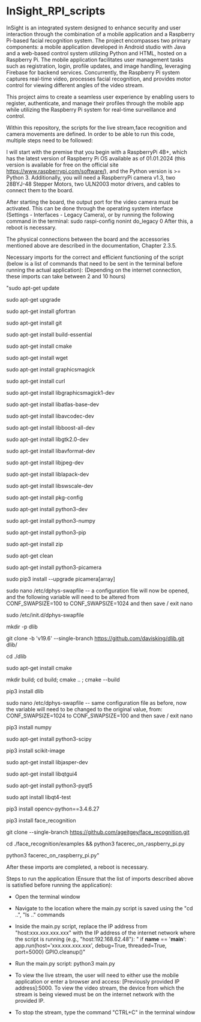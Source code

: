 # InSight_RPI_scripts
 
InSight is an integrated system designed to enhance security and user interaction through the combination of a mobile application and a Raspberry Pi-based facial recognition system. The project encompasses two primary components: a mobile application developed in Android studio with Java and a web-based control system utilizing Python and HTML, hosted on a Raspberry Pi. The mobile application facilitates user management tasks such as registration, login, profile updates, and image handling, leveraging Firebase for backend services. Concurrently, the Raspberry Pi system captures real-time video, processes facial recognition, and provides motor control for viewing different angles of the video stream.

This project aims to create a seamless user experience by enabling users to register, authenticate, and manage their profiles through the mobile app while utilizing the Raspberry Pi system for real-time surveillance and control.







Within this repository, the scripts for the live stream,face recognition and camera movements are defined. 
In order to be able to run this code, multiple steps need to be followed:

I will start with the premise that you begin with a RaspberryPi 4B+, which has the latest version of Raspberry Pi OS available as of 01.01.2024 (this version is available for free on the official site https://www.raspberrypi.com/software/), and the Python version is >= Python 3.
Additionally, you will need a RaspberryPi camera v1.3, two 28BYJ-48 Stepper Motors, two ULN2003 motor drivers, and cables to connect them to the board.

After starting the board, the output port for the video camera must be activated. This can be done through the operating system interface (Settings - Interfaces - Legacy Camera), or by running the following command in the terminal: sudo raspi-config nonint do_legacy 0
After this, a reboot is necessary.

The physical connections between the board and the accessories mentioned above are described in the documentation, Chapter 2.3.5.

Necessary imports for the correct and efficient functioning of the script (below is a list of commands that need to be sent in the terminal before running the actual application):
(Depending on the internet connection, these imports can take between 2 and 10 hours)

"sudo apt-get update

sudo apt-get upgrade

sudo apt-get install gfortran

sudo apt-get install git

sudo apt-get install build-essential

sudo apt-get install cmake

sudo apt-get install wget

sudo apt-get install graphicsmagick

sudo apt-get install curl

sudo apt-get install libgraphicsmagick1-dev

sudo apt-get install libatlas-base-dev

sudo apt-get install libavcodec-dev

sudo apt-get install libboost-all-dev

sudo apt-get install libgtk2.0-dev

sudo apt-get install libavformat-dev

sudo apt-get install libjpeg-dev

sudo apt-get install liblapack-dev

sudo apt-get install libswscale-dev

sudo apt-get install pkg-config

sudo apt-get install python3-dev

sudo apt-get install python3-numpy

sudo apt-get install python3-pip

sudo apt-get install zip

sudo apt-get clean

sudo apt-get install python3-picamera

sudo pip3 install --upgrade picamera[array]

sudo nano /etc/dphys-swapfile -- a configuration file will now be opened, and the following variable will need to be altered from CONF_SWAPSIZE=100 to CONF_SWAPSIZE=1024 and then save / exit nano

sudo /etc/init.d/dphys-swapfile 

mkdir -p dlib

git clone -b 'v19.6' --single-branch https://github.com/davisking/dlib.git dlib/

cd ./dlib

sudo apt-get install cmake

mkdir build; cd build; cmake .. ; cmake --build

pip3 install dlib

sudo nano /etc/dphys-swapfile -- same configuration file as before, now the variable will need to be changed to the original value, from: CONF_SWAPSIZE=1024 to CONF_SWAPSIZE=100 and then save / exit nano

pip3 install numpy

sudo apt-get install python3-scipy

pip3 install scikit-image

sudo apt-get install libjasper-dev

sudo apt-get install libqtgui4

sudo apt-get install python3-pyqt5

sudo apt install libqt4-test

pip3 install opencv-python==3.4.6.27

pip3 install face_recognition 

git clone --single-branch https://github.com/ageitgey/face_recognition.git

cd ./face_recognition/examples && python3 facerec_on_raspberry_pi.py

python3 facerec_on_raspberry_pi.py"

After these imports are completed, a reboot is necessary.


Steps to run the application (Ensure that the list of imports described above is satisfied before running the application):


- Open the terminal window
- Navigate to the location where the main.py script is saved using the "cd ..", "ls .." commands
- Inside the main.py script, replace the IP address from "host:xxx.xxx.xxx.xxx" with the IP address of the internet network where the script is running (e.g., "host:192.168.62.48"):
"    if __name__ == '__main__':
    app.run(host='xxx.xxx.xxx.xxx', debug=True, threaded=True, port=5000)
    GPIO.cleanup()"
  
- Run the main.py script: python3 main.py
- To view the live stream, the user will need to either use the mobile application or enter a browser and access: [Previously provided IP address]:5000. To view the video stream, the device from which the stream is being viewed must be on the internet network with the provided IP.
- To stop the stream, type the command "CTRL+C" in the terminal window
